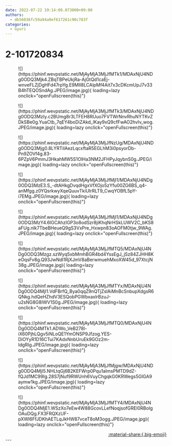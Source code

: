 ```yaml
---
date: 2022-07-22 19:14:09.073000+09:00
authors:
  - db56036fc59a94a9ef617261c90c783f
categories:
  - Gyuri
---
```


# 2-101720834

<div class="post-container" markdown="1">
<div class="content-container md-sidebar__scrollwrap" markdown="1">


<figure markdown="1">
![](https://phinf.wevpstatic.net/MjAyMjA3MjJfMTk1/MDAxNjU4NDg0ODQ3Mjk4.ZBqTBPeUkjRa-AjGtQd1caEj-wnveFLZjDgHFd47rpYg.E9MlI8LCAlpMf4Ait7x3cDKcmUpJ7v33B4hTEQOSndAg.JPEG/image.jpg){ loading=lazy onclick="openFullscreen(this)"}
</figure>

<figure markdown="1">
![](https://phinf.wevpstatic.net/MjAyMjA3MjJfMTk3/MDAxNjU4NDg0ODQ3MzIy.c2BUmg8r3LTFEH8RUuo7FVTWrNnvRhuNYTKvZDkSBe0g.YuaCtb_7qEY4boDiZAkd_lKay9xQ9cfFwAO2hvIv_wog.JPEG/image.jpg){ loading=lazy onclick="openFullscreen(this)"}
</figure>

<figure markdown="1">
![](https://phinf.wevpstatic.net/MjAyMjA3MjJfNzUg/MDAxNjU4NDg0ODQ3Mjg0.8LYRTiIAezLqcxftaR5EGLhM3i0psyorDb-Pn9ZOVf4g.83-6PZpV6PmmJ3HkahMW5S1OlHa3NM2JFHPyJqybnS0g.JPEG/image.jpg){ loading=lazy onclick="openFullscreen(this)"}
</figure>

<figure markdown="1">
![](https://phinf.wevpstatic.net/MjAyMjA3MjJfMjI1/MDAxNjU4NDg0ODQ3MzE3.S_-dtAHkgDvqdHgxVfXOjo5zYfu00ZG6BS_q4-anMfgg.z0YQsrkwyXqeQuuvTkiUIrRLT9_CwqYOBfL5pY-i7EMg.JPEG/image.jpg){ loading=lazy onclick="openFullscreen(this)"}
</figure>

<figure markdown="1">
![](https://phinf.wevpstatic.net/MjAyMjA3MjJfMjI1/MDAxNjU4NDg0ODQ3MzY4.6lGCAhzIGP3o8odSzr8jiKhqNrHSkLUWV2C_bKS8aFUg.nlk7TbeBHeueQ9gS3VxPre_Hxwpn83oAOFM0tjw_9WAg.JPEG/image.jpg){ loading=lazy onclick="openFullscreen(this)"}
</figure>

<figure markdown="1">
![](https://phinf.wevpstatic.net/MjAyMjA3MjJfMTQ5/MDAxNjU4NDg0ODQ3Mzgz.szWyq5xbMmhBGR4bd4YssEgJ_jSz84ZJHH8KeOqsFv8g.Q93JwNdl1RjXJmV8aBerwmuehMxoXW45d_97XtcjN38g.JPEG/image.jpg){ loading=lazy onclick="openFullscreen(this)"}
</figure>

<figure markdown="1">
![](https://phinf.wevpstatic.net/MjAyMjA3MjJfMTYx/MDAxNjU4NDg0ODQ4MjI1.VdFBrfQ_Bya0qqZ9nQTjZslAiMnBcSnbupXdgsR6QNkg.hdQeHZhdV3ESQobPGWbxaxlrBzuJ-u2sNG8G8IWV1S0g.JPEG/image.jpg){ loading=lazy onclick="openFullscreen(this)"}
</figure>

<figure markdown="1">
![](https://phinf.wevpstatic.net/MjAyMjA3MjJfMTQ0/MDAxNjU4NDg0ODQ4MTk1.ADWo_VeB278l-iX60PjhLQgv5iNLoQE1YmONSP9Jfzog.YES-DiOYyR1D16CTui7KAdxNnbUruEk9GOz2m-IdgRIg.JPEG/image.jpg){ loading=lazy onclick="openFullscreen(this)"}
</figure>

<figure markdown="1">
![](https://phinf.wevpstatic.net/MjAyMjA3MjJfMjgw/MDAxNjU4NDg0ODQ4MjI5.NHLtqGj6B2KEFWrp0Pqu1aImsPMTD9dZ-fQJd1MC99Ig.28S7jNuf9RWUnh6VuyChgqkG0KRWegs5GlGA9aymw1kg.JPEG/image.jpg){ loading=lazy onclick="openFullscreen(this)"}
</figure>

<figure markdown="1">
![](https://phinf.wevpstatic.net/MjAyMjA3MjJfMTY4/MDAxNjU4NDg0ODQ4MjE1.WSzXo7eEw4W88GcovLLefNoqjsofGREI0RBoIgOAuDQg.FX3FRQXzUF-pXWI6FfJDKhAETLqJkHW87vceT8oM3ogg.JPEG/image.jpg){ loading=lazy onclick="openFullscreen(this)"}
</figure>


</div>
</div>

<div style="text-align: right;" markdown="1">
<a href="https://weverse.io/fromis9/artist/2-101720834" style="text-align: right;">:material-share:{.big-emoji}</a>
</div>
---
